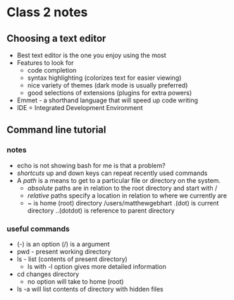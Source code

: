 # Class 2 notes

## Choosing a text editor

- Best text editor is the one you enjoy using the most
- Features to look for
  - code completion
  - syntax highlighting (colorizes text for easier viewing)
  - nice variety of themes (dark mode is usually preferred)
  - good selections of extensions (plugins for extra powers)
- Emmet - a shorthand language that will speed up code writing
- IDE = Integrated Development Environment

## Command line tutorial

### notes

- echo is not showing bash for me is that a problem?
- *shortcuts* up and down keys can repeat recently used commands
- A *path* is a means to get to a particular file or directory on the system.
  - *absolute* paths are in relation to the root directory and start with /
  - *relative* paths specify a location in relation to where we currently are
  - ~ is home (root) directory /users/matthewgebhart .(dot) is current directory  ..(dotdot) is reference to parent directory

### useful commands

- (-) is an option (/) is a argument
- pwd - present working directory
- ls - list (contents of present directory)
  - ls with -l option gives more detailed information
- cd changes directory
  - no option will take to home (root)
- ls -a will list contents of directory with hidden files
